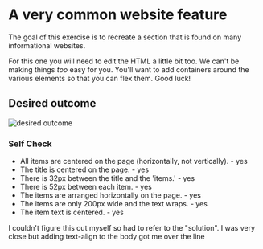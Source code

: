 # A very common website feature

The goal of this exercise is to recreate a section that is found on many informational websites.

For this one you will need to edit the HTML a little bit too. We can't be making things _too_ easy for you. You'll want to add containers around the various elements so that you can flex them. Good luck!

## Desired outcome

![desired outcome](./desired-outcome.png)

### Self Check

- All items are centered on the page (horizontally, not vertically). - yes
- The title is centered on the page. - yes
- There is 32px between the title and the 'items.' - yes
- There is 52px between each item. - yes
- The items are arranged horizontally on the page. - yes
- The items are only 200px wide and the text wraps. - yes
- The item text is centered. - yes

I couldn't figure this out myself so had to refer to the "solution". I was very close but adding text-align to the body got me over the line
